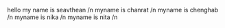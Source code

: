 hello my name is seavthean /n
myname is chanrat /n
myname is chenghab /n
myname is nika /n
myname is nita /n

